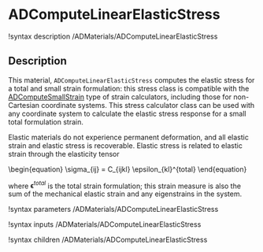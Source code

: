 # ADComputeLinearElasticStress

!syntax description /ADMaterials/ADComputeLinearElasticStress<RESIDUAL>

## Description

This material, `ADComputeLinearElasticStress` computes the elastic stress for a
total and small strain formulation: this stress class is compatible with the
[ADComputeSmallStrain](/ADComputeSmallStrain.md) type of strain calculators,
including those for non-Cartesian coordinate systems. This stress calculator
class can be used with any coordinate system to calculate the elastic stress
response for a small total formulation strain.

Elastic materials do not experience permanent deformation, and all elastic
strain and elastic stress is recoverable. Elastic stress is related to elastic
strain through the elasticity tensor

\begin{equation}
\sigma_{ij} = C_{ijkl} \epsilon_{kl}^{total}
\end{equation}

where $\boldsymbol{\epsilon}^{total}$ is the total strain formulation; this
strain measure is also the sum of the mechanical elastic strain and any
eigenstrains in the system.

!syntax parameters /ADMaterials/ADComputeLinearElasticStress<RESIDUAL>

!syntax inputs /ADMaterials/ADComputeLinearElasticStress<RESIDUAL>

!syntax children /ADMaterials/ADComputeLinearElasticStress<RESIDUAL>
